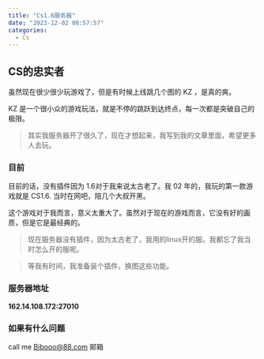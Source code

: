 ```yaml
---
title: "Cs1.6服务器"
date: "2023-12-02 08:57:57"
categories:
  - Cs
---
```


## CS的忠实者

虽然现在很少很少玩游戏了，但是有时候上线跳几个图的 KZ ，是真的爽。

KZ 是一个很小众的游戏玩法，就是不停的跳跃到达终点，每一次都是突破自己的极限。

> 其实我服务器开了很久了，现在才想起来，我写到我的文章里面，希望更多人去玩。

### 目前

目前的话，没有插件因为 1.6对于我来说太古老了。我 02 年的，我玩的第一款游戏就是 CS1.6.
当时在网吧，陪几个大叔开黑。

这个游戏对于我而言，意义太重大了。虽然对于现在的游戏而言，它没有好的画质，但是它是最经典的。

>现在服务器没有插件，因为太古老了，我用的linux开的服。我都忘了我当时怎么开的服呢。

>等我有时间，我准备装个插件，换图这些功能。

### 服务器地址

**162.14.108.172:27010**

### 如果有什么问题

call me Bibooo@88.com 邮箱